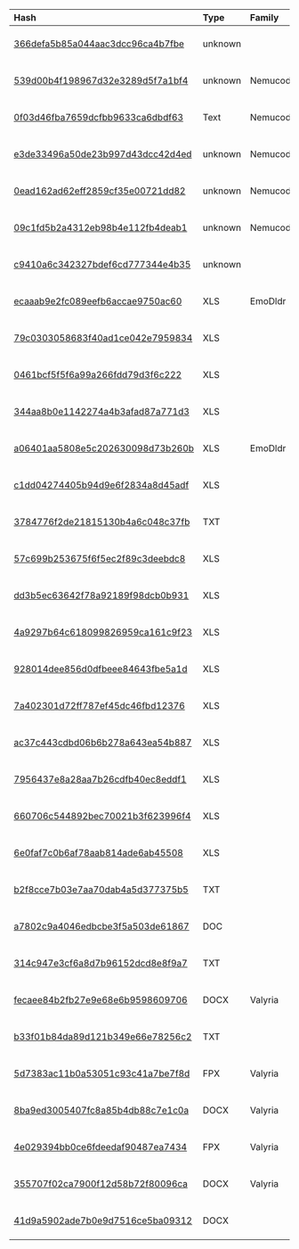 |Hash|Type|Family|First_Seen|Name|
|:--|:--|:--|:--|:--|
|[366defa5b85a044aac3dcc96ca4b7fbe](https://www.virustotal.com/gui/file/366defa5b85a044aac3dcc96ca4b7fbe)|unknown||2019-02-11 20:23:39|1910f5ddb0fc0438a3e2a553c97559557898e6310bf7e37b13cf3013fd66ea75.vbs.bin|
|[539d00b4f198967d32e3289d5f7a1bf4](https://www.virustotal.com/gui/file/539d00b4f198967d32e3289d5f7a1bf4)|unknown|Nemucod|2018-11-06 07:59:21|%APPDATA%\roaming\microsoft\protect\update.vbs|
|[0f03d46fba7659dcfbb9633ca6dbdf63](https://www.virustotal.com/gui/file/0f03d46fba7659dcfbb9633ca6dbdf63)|Text|Nemucod|2018-09-02 11:08:21|%APPDATA%\roaming\word|
|[e3de33496a50de23b997d43dcc42d4ed](https://www.virustotal.com/gui/file/e3de33496a50de23b997d43dcc42d4ed)|unknown|Nemucod|2018-08-25 07:46:28|=?UTF-8?B?2KrZgtiv2YrYsSDZhdmI2YLZgS3Yrtin2LUg2KjYp9mE2KXYrtmI2KkudmJz?=|
|[0ead162ad62eff2859cf35e00721dd82](https://www.virustotal.com/gui/file/0ead162ad62eff2859cf35e00721dd82)|unknown|Nemucod|2018-08-25 07:45:39|=?UTF-8?B?2KrZgtiv2YrYsSDZhdmI2YLZgS3Yrtin2LUg2KjYp9mE2KXYrtmI2KkuZG9jLnZicw==?=|
|[09c1fd5b2a4312eb98b4e112fb4deab1](https://www.virustotal.com/gui/file/09c1fd5b2a4312eb98b4e112fb4deab1)|unknown|Nemucod|2018-08-05 15:32:38|myvtfile.exe|
|[c9410a6c342327bdef6cd777344e4b35](https://www.virustotal.com/gui/file/c9410a6c342327bdef6cd777344e4b35)|unknown||2018-07-30 09:46:31|تقدير موقف-خاص بالإخوة.doc.vbs|
|[ecaaab9e2fc089eefb6accae9750ac60](https://www.virustotal.com/gui/file/ecaaab9e2fc089eefb6accae9750ac60)|XLS|EmoDldr|2021-01-20 16:30:36|اللائحة الجنيسية.xls|
|[79c0303058683f40ad1ce042e7959834](https://www.virustotal.com/gui/file/79c0303058683f40ad1ce042e7959834)|XLS||2020-06-12 19:14:32|vtfiles/deciphered_b2849a4c2216d24cf211dab992d298c752e5f81f184fe1d576a9adc61277ff9a|
|[0461bcf5f5f6a99a266fdd79d3f6c222](https://www.virustotal.com/gui/file/0461bcf5f5f6a99a266fdd79d3f6c222)|XLS||2020-06-12 18:33:54|vtfiles/deciphered_a162826a4fb9a0627066ecbdae4f7481d3acd0dbd879b37abc2cf69a4f55ca60|
|[344aa8b0e1142274a4b3afad87a771d3](https://www.virustotal.com/gui/file/344aa8b0e1142274a4b3afad87a771d3)|XLS||2020-06-12 12:22:29|vtfiles/deciphered_2fb915b60bd6990c757a748fe5e6d4d28e5fd555e131862c416efa7ce5131788|
|[a06401aa5808e5c202630098d73b260b](https://www.virustotal.com/gui/file/a06401aa5808e5c202630098d73b260b)|XLS|EmoDldr|2020-02-27 09:35:55|Book1.xls|
|[c1dd04274405b94d9e6f2834a8d45adf](https://www.virustotal.com/gui/file/c1dd04274405b94d9e6f2834a8d45adf)|XLS||2020-02-06 07:35:54| |
|[3784776f2de21815130b4a6c048c37fb](https://www.virustotal.com/gui/file/3784776f2de21815130b4a6c048c37fb)|TXT||2020-01-28 10:06:56|v.vbs|
|[57c699b253675f6f5ec2f89c3deebdc8](https://www.virustotal.com/gui/file/57c699b253675f6f5ec2f89c3deebdc8)|XLS||2020-01-27 18:14:45| |
|[dd3b5ec63642f78a92189f98dcb0b931](https://www.virustotal.com/gui/file/dd3b5ec63642f78a92189f98dcb0b931)|XLS||2020-01-22 10:20:58|Reservation.xls|
|[4a9297b64c618099826959ca161c9f23](https://www.virustotal.com/gui/file/4a9297b64c618099826959ca161c9f23)|XLS||2020-01-22 10:18:43|Beruit.xls|
|[928014dee856d0dfbeee84643fbe5a1d](https://www.virustotal.com/gui/file/928014dee856d0dfbeee84643fbe5a1d)|XLS||2020-01-20 11:42:46|القرار رقم1.xls|
|[7a402301d72ff787ef45dc46fbd12376](https://www.virustotal.com/gui/file/7a402301d72ff787ef45dc46fbd12376)|XLS||2019-12-13 15:45:21|7133ef4361d0955e9f07ec2cb092aa54de438141c405d3739263e509d951b64a.xls|
|[ac37c443cdbd06b6b278a643ea54b887](https://www.virustotal.com/gui/file/ac37c443cdbd06b6b278a643ea54b887)|XLS||2019-12-13 04:07:38|Reservation.xls|
|[7956437e8a28aa7b26cdfb40ec8eddf1](https://www.virustotal.com/gui/file/7956437e8a28aa7b26cdfb40ec8eddf1)|XLS||2019-11-20 17:01:08|output.xls|
|[660706c544892bec70021b3f623996f4](https://www.virustotal.com/gui/file/660706c544892bec70021b3f623996f4)|XLS||2019-11-20 14:26:00|65f5a412170067c6b2e4d62daab83b651ebcbb72f17e88265caea3e1c675d586xls|
|[6e0faf7c0b6af78aab814ade6ab45508](https://www.virustotal.com/gui/file/6e0faf7c0b6af78aab814ade6ab45508)|XLS||2019-04-18 06:12:12|=?UTF-8?B?2YPYtNmBINij2LPZhdin2KEg2YTZhNiq2LTZitmK2YMueGxz?=|
|[b2f8cce7b03e7aa70dab4a5d377375b5](https://www.virustotal.com/gui/file/b2f8cce7b03e7aa70dab4a5d377375b5)|TXT||2021-03-18 15:50:29|c:\windows\system32\sj8qwzpue.dll|
|[a7802c9a4046edbcbe3f5a503de61867](https://www.virustotal.com/gui/file/a7802c9a4046edbcbe3f5a503de61867)|DOC||2021-03-18 09:56:45|تعميم رقم-1803202155.doc|
|[314c947e3cf6a8d7b96152dcd8e8f9a7](https://www.virustotal.com/gui/file/314c947e3cf6a8d7b96152dcd8e8f9a7)|TXT||2022-04-24 20:20:20|payload_1.bin|
|[fecaee84b2fb27e9e68e6b9598609706](https://www.virustotal.com/gui/file/fecaee84b2fb27e9e68e6b9598609706)|DOCX|Valyria|2022-05-17 08:48:13|0.ppam|
|[b33f01b84da89d121b349e66e78256c2](https://www.virustotal.com/gui/file/b33f01b84da89d121b349e66e78256c2)|TXT||2022-07-02 21:33:40|payload_1.bin|
|[5d7383ac11b0a53051c93c41a7be7f8d](https://www.virustotal.com/gui/file/5d7383ac11b0a53051c93c41a7be7f8d)|FPX|Valyria|2022-07-02 19:15:23| |
|[8ba9ed3005407fc8a85b4db88c7e1c0a](https://www.virustotal.com/gui/file/8ba9ed3005407fc8a85b4db88c7e1c0a)|DOCX|Valyria|2022-06-17 01:38:00| |
|[4e029394bb0ce6fdeedaf90487ea7434](https://www.virustotal.com/gui/file/4e029394bb0ce6fdeedaf90487ea7434)|FPX|Valyria|2022-03-23 11:05:31| |
|[355707f02ca7900f12d58b72f80096ca](https://www.virustotal.com/gui/file/355707f02ca7900f12d58b72f80096ca)|DOCX|Valyria|2022-03-23 11:02:50|%D8%A7%D9%84%D9%88%D8%B6%D8%B9%20%D8%A7%D9%84%D8%B1%D8%A7%D9%87%D9%86%20%D9%88%D8%A7%D8%AA%D8%AC%D8%A7%D9%87%D8%A7%D8%AA%20%D8%A7%D9%84%D8%B9%D9%85%D9%84.ppam|
|[41d9a5902ade7b0e9d7516ce5ba09312](https://www.virustotal.com/gui/file/41d9a5902ade7b0e9d7516ce5ba09312)|DOCX||2022-08-29 18:37:17|_____ _______.ppam|
